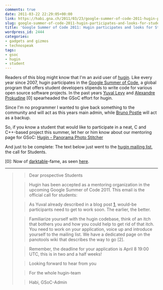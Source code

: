 ```yaml
---
comments: true
date: 2011-03-22 22:29:05+00:00
link: https://habi.gna.ch/2011/03/23/google-summer-of-code-2011-hugin-participates-and-looks-for-students/
slug: google-summer-of-code-2011-hugin-participates-and-looks-for-students
title: 'Google Summer of Code 2011: Hugin participates and looks for Students'
wordpress_id: 2444
categories:
- gadgets and gizmos
- technospeak
tags:
- gsoc
- hugin
- student
---
```


Readers of this blog might know that I'm an avid user of [hugin](http://hugin.sourceforge.net/). Like every year since 2007, hugin participates in the [Google Summer of Code](http://www.google-melange.com/), a global program that offers student developers stipends to write code for various open source software projects. In the past years [Yuval Levy](http://panospace.wordpress.com/) and [Alexandre Prokudine](http://prokoudine.info/) [0] spearheaded the GSoC effort for hugin.




Since I'm no programmer I wanted to give back something to the community and will act as this years main admin, while [Bruno Postle](http://www.bruno.postle.net/) will act as a backup.




So, if you know a student that would like to participate in a neat, C and C++-based project this summer, let her or him know about our mentoring page for GSoC: [Hugin - Panorama Photo Stitcher](http://www.google-melange.com/gsoc/org/show/google/gsoc2011/hugin)




And just to be complete: The text below just went to the [hugin mailing list](http://groups.google.com/d/forum/hugin-ptx), the call for Students.




[0]: Now of [darktable](http://darktable.sourceforge.net/)-fame, as seen [here](http://prokoudine.info/blog/2011/03/darktable-in-gsoc2011/).




----




<blockquote>
  
> 
> Dear prospective Students
> 
> 

  
> 
> Hugin has been accepted as a mentoring organization in the upcoming Google Summer of Code 2011. This email is the official call for students:
> 
> 

  
> 
> As Yuval already described in a blog post [1], would-be participants need to get to work soon. The earlier, the better.  

> 
> 

  
> 
> Familiarize yourself with the hugin codebase, think of an itch that bothers you and how you could help to get rid of that itch. You need to work on your application, voice up and introduce yourself to the mailing list. We have a dedicated page on the panotools wiki that describes the way to go [2].
> 
> 

  
> 
> Remember, the deadline for your application is April 8 19:00 UTC, this is in two and a half weeks!
> 
> 

  
> 
> Looking forward to hear from you  

> 
> 

  
> 
> For the whole hugin-team
> 
> 

  
> 
> Habi, GSoC-Admin
> 
> 

  
> 
> [1]: [http://wp.me/paLeH-xE](http://wp.me/paLeH-xE)  

> 
> 
</blockquote>
